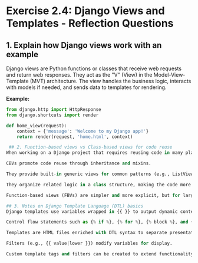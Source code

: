 # Exercise 2.4: Django Views and Templates - Reflection Questions

## 1. Explain how Django views work with an example

Django views are Python functions or classes that receive web requests and return web responses. They act as the "V" (View) in the Model-View-Template (MVT) architecture. The view handles the business logic, interacts with models if needed, and sends data to templates for rendering.

**Example:**

```python
from django.http import HttpResponse
from django.shortcuts import render

def home_view(request):
    context = {'message': 'Welcome to my Django app!'}
    return render(request, 'home.html', context)

 ## 2. Function-based views vs Class-based views for code reuse
When working on a Django project that requires reusing code in many places, class-based views (CBVs) are generally preferred because:

CBVs promote code reuse through inheritance and mixins.

They provide built-in generic views for common patterns (e.g., ListView, DetailView) which save development time.

They organize related logic in a class structure, making the code more modular and easier to maintain.

Function-based views (FBVs) are simpler and more explicit, but for large projects with reusable logic, CBVs provide better scalability and extensibility.

## 3. Notes on Django Template Language (DTL) basics
Django templates use variables wrapped in {{ }} to output dynamic content.

Control flow statements such as {% if %}, {% for %}, {% block %}, and {% extends %} allow logic and template inheritance.

Templates are HTML files enriched with DTL syntax to separate presentation from Python logic.

Filters (e.g., {{ value|lower }}) modify variables for display.

Custom template tags and filters can be created to extend functionality.


